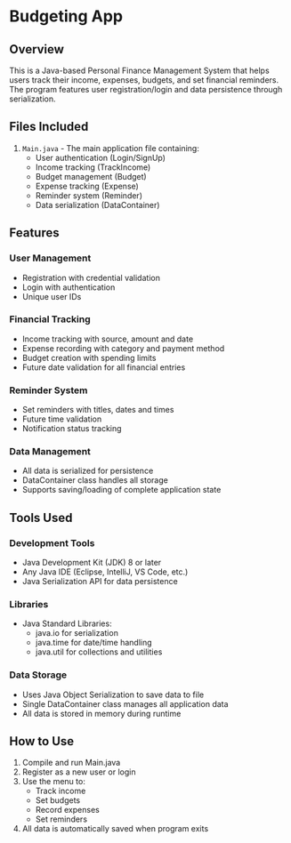 # Budgeting App 

## Overview
This is a Java-based Personal Finance Management System that helps users track their income, expenses, budgets, and set financial reminders. The program features user registration/login and data persistence through serialization.

## Files Included

1. `Main.java` - The main application file containing:
   - User authentication (Login/SignUp)
   - Income tracking (TrackIncome)
   - Budget management (Budget)
   - Expense tracking (Expense)
   - Reminder system (Reminder)
   - Data serialization (DataContainer)

## Features

### User Management
- Registration with credential validation
- Login with authentication
- Unique user IDs

### Financial Tracking
- Income tracking with source, amount and date
- Expense recording with category and payment method
- Budget creation with spending limits
- Future date validation for all financial entries

### Reminder System
- Set reminders with titles, dates and times
- Future time validation
- Notification status tracking

### Data Management
- All data is serialized for persistence
- DataContainer class handles all storage
- Supports saving/loading of complete application state

## Tools Used

### Development Tools
- Java Development Kit (JDK) 8 or later
- Any Java IDE (Eclipse, IntelliJ, VS Code, etc.)
- Java Serialization API for data persistence

### Libraries
- Java Standard Libraries:
  - java.io for serialization
  - java.time for date/time handling
  - java.util for collections and utilities

### Data Storage
- Uses Java Object Serialization to save data to file
- Single DataContainer class manages all application data
- All data is stored in memory during runtime

## How to Use
1. Compile and run Main.java
2. Register as a new user or login
3. Use the menu to:
   - Track income
   - Set budgets
   - Record expenses
   - Set reminders
4. All data is automatically saved when program exits
